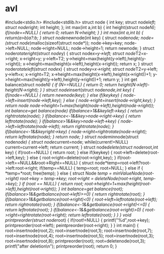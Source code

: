 # avl

#include<stdio.h>
#include<stdlib.h>
struct node
{
int key;
struct node*left;
struct node*right;
int height;
};
int max(int a,int b)
{
        int height(struct node*N);
                if(node==NULL)
                {
                        return 0;
                        retuen N->height;
                }
}
int max(int a,int b)
{
        return(a>b)a?:b;
}
struct node*newnode(int key)
{
        struct node*node;
        node=(struct node*)malloc(sizeof(struct node*));
        node->key=key;
        node->left=NULL;
        node->right=NULL;
        node->height=1;
        return newnode;
}
struct node*rotateright(struct node*y)
{
        struct node*x=y->left;
        struct node*T2=x->right;
        x->right=y;
        y->left=T2;
        y->height=max(height(y->left),height(y->right));
        x->height=max(height(x->left),height(x->right));
        return x;
}
struct node*rotateleft(struct node*x)
{
        struct node*y=x->right;
        struct node*T2=y->left;
        y->left=x;
        x->right=T2;
        x->height=max(height(x->left),height(x->right))+1;
        y->height=max(height(y->left),height(y->right))+1;
        return y;
}
int get balance(struct node*N)
{
        if (N==NULL)
        {
                return 0;
        return height(N->left)-height(N->right);
        }
}
struct node*insert(struct node*node,int key)
{
        if(node==NULL)
        {
                return newnode(key);
        }
        else if(key<node->key)
        {
                node->left=insert(node->left,key);
        }
        else
        {
                node->right=insert(node->right,key);
        }
        return node
        node->height=1+max(height(node->left),height(node->right));
        int balance=get balance(node)
                if(balance>1&&key<node->left->key)
                {
                return rightrotate(node);
                }
        if(balance<-1&&key>node->right->key)
        {
                return leftrotate(node);
        }
        if(balance>1&&key>node->left->key)
        {
                node->left=leftrotate(node->left);
        return rightrotate(node);
        }
        if(balance<-1&&key<node->right->key)
        {
                node->right=rightrotate(node->right);
        return leftrotate(node);
        }
        return node;
}
struct node*minnode(struct node*node)
{
        struct node*current=node;
        while(current!=NULL)
                current=current->left;
        return current;
}
struct node*delete(struct node*root,int key)
{
        if(root==NULL)
        {
                return root;
        }
        else if(key<root->key)
        {
                root->left=delete(root->left,key);
        }
        else
        {
                root->right=delete(root->right,key);
        }
        if(root->left==NULL&&root->Right==NULL)
        {
                struct node*temp=root->left?root->left:root->right;
                if(temp==NULL)
                {
                        temp=root;
                        root=NULL;
                }
                else if
                {
                        *temp=*root;
                        free(temp);
                }
                 else {
                  struct Node *temp = minValueNode(root->right)
                          root->key = temp->key;
                  root->right = deleteNode(root->right, temp->key);
                 }
                 if (root == NULL)
                 {
                      return root;
                 root->height=1+max(height(root->left),height(root->right));
                 }
                 int balance=get balance(root);
                 if(balance>1&&getbalance(root->left)>=0)
                 {
                         return rightrotate(root);
                 }
                 if(balance>1&&getbalance(root->right)<0)
                 {
                         root->left=leftrotate(root->left);
                 return rightrotate(root);
                 }
                 if(balance<-1&&getbalance(root->right)<=0)
                 {
                         return leftrotate(root);
                 }
                 if(balance<-1&&getbalance(root->right)>0)
                 {
                         root->right=rightrotate(root->right);
                 return leftrotate(root);
                 }
        }
}
void printpreorder(struct node*root)
{
        if(root!=NULL)
        {
                printf("%d",root->key);
                printpreorder(root->left);
                peintpreorder(root->right);
        }
}
int main()
{
        root=insertnode(root,2);
        root=insertnode(root,1);
        root=insertnode(root,7);
        root=insertnode(root,4);
        root=insertnode(root,5);
        root=insertnode(root,3);
        root=insertnode(root,8);
        printpreorder(root);
        root=deletenode(root,3);
        printf("after deletion\n");
        printpreorder(root);
        return 0;
}
